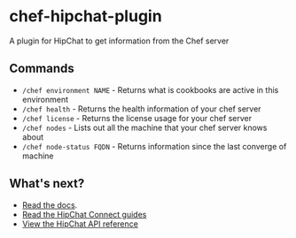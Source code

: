 # chef-hipchat-plugin


A plugin for HipChat to get information from the Chef server

## Commands

- `/chef environment NAME` - Returns what is cookbooks are active in this environment
- `/chef health` - Returns the health information of your chef server
- `/chef license` - Returns the license usage for your chef server
- `/chef nodes` - Lists out all the machine that your chef server knows about
- `/chef node-status FQDN` - Returns information since the last converge of machine

## What's next?

* [Read the docs](https://bitbucket.org/atlassian/atlassian-connect-express/src/master/README.md#markdown-header-install-dependencies).
* [Read the HipChat Connect guides](https://developer.atlassian.com/hipchat/guide)
* [View the HipChat API reference](https://www.hipchat.com/docs/apiv2)
